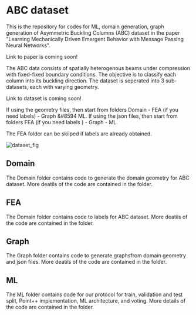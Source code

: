 # ABC dataset
This is the repository for codes for ML, domain generation, graph generation of Asymmetric Buckling Columns (ABC) dataset in the paper "Learning Mechanically Driven Emergent Behavior with Message Passing Neural Networks". 

Link to paper is coming soon!

The ABC data consists of spatially heterogenous beams under compression with fixed-fixed boundary conditions. The objective is to classify each column into its buckling direction. The dataset is seperated into 3 sub-datasets, each with varying geometry. 

Link to dataset is coming soon!

If using the geometry files, then start from folders Domain - FEA (if you need labels) - Graph &#8594 ML.
If using the json files, then start from folders FEA (if you need labels ) - Graph - ML.

The FEA folder can be skiiped if labels are already obtained. 

![dataset_fig](https://user-images.githubusercontent.com/89213088/150606555-056172a1-1d02-45f6-9191-ae99596bb81c.png)

## Domain
The Domain folder contains code to generate the domain geometry for ABC dataset. More deatils of the code are contained in the folder.

## FEA
The Domain folder contains code to labels for ABC dataset. More deatils of the code are contained in the folder.

## Graph
The Graph folder contains code to generate graphsfrom domain geometry and json files.  More deatils of the code are contained in the folder.

## ML
The ML folder contains code for our  protocol for train, validation and test split, Point++ implementation, ML architecture, and voting.  More details of the code are contained in the folder.
